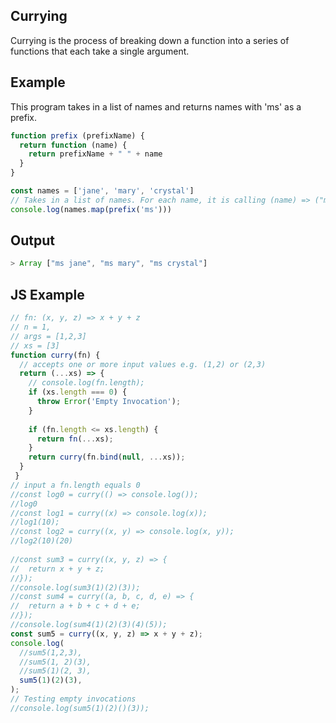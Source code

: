 ## Currying
Currying is the process of breaking down a function into a series of functions that each take a single argument. 

## Example
This program takes in a list of names and returns names with 'ms' as a prefix.

```js
function prefix (prefixName) {
  return function (name) {
    return prefixName + " " + name
  }
}

const names = ['jane', 'mary', 'crystal']
// Takes in a list of names. For each name, it is calling (name) => ("ms" + " " + name) function. 
console.log(names.map(prefix('ms')))
```

## Output 
```js
> Array ["ms jane", "ms mary", "ms crystal"]
```

## JS Example 
```js
// fn: (x, y, z) => x + y + z
// n = 1, 
// args = [1,2,3]
// xs = [3]
function curry(fn) {
  // accepts one or more input values e.g. (1,2) or (2,3)
  return (...xs) => {
    // console.log(fn.length);
    if (xs.length === 0) {
      throw Error('Empty Invocation');
    }
    
    if (fn.length <= xs.length) {
      return fn(...xs);
    }
    return curry(fn.bind(null, ...xs));
  }
 }
// input a fn.length equals 0
//const log0 = curry(() => console.log());
//log0
//const log1 = curry((x) => console.log(x));
//log1(10);
//const log2 = curry((x, y) => console.log(x, y));
//log2(10)(20)
  
//const sum3 = curry((x, y, z) => {
//  return x + y + z;
//});
//console.log(sum3(1)(2)(3));
//const sum4 = curry((a, b, c, d, e) => {
//  return a + b + c + d + e;
//});
//console.log(sum4(1)(2)(3)(4)(5));
const sum5 = curry((x, y, z) => x + y + z);
console.log(
  //sum5(1,2,3), 
  //sum5(1, 2)(3),
  //sum5(1)(2, 3), 
  sum5(1)(2)(3), 
); 
// Testing empty invocations
//console.log(sum5(1)(2)()(3));
```
